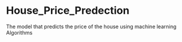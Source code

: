 # House_Price_Predection
The model that predicts the price of the house using machine learning Algorithms
